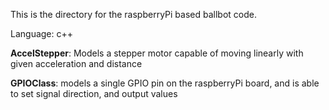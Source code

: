 This is the directory for the raspberryPi based ballbot code.

Language: c++

**AccelStepper**: Models a stepper motor capable of moving linearly with given acceleration and distance

**GPIOClass**: models a single GPIO pin on the raspberryPi board, and is able to set signal direction, and output values
